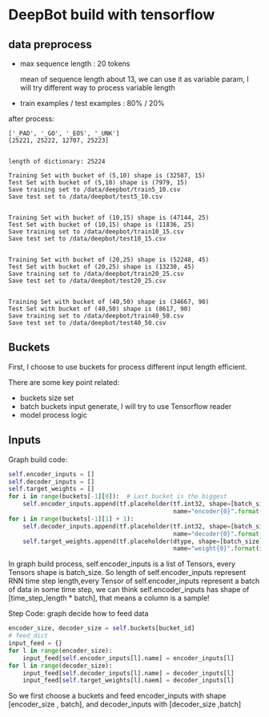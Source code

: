 # DeepBot build with tensorflow

## data preprocess

- max sequence length : 20 tokens

    mean of sequence length about 13, we can use it as variable param,
    I will try different way to process variable length

- train examples / test examples : 80% / 20%

after process:
```
['_PAD', '_GO', '_EOS', '_UNK']
[25221, 25222, 12707, 25223]


length of dictionary: 25224

Training Set with bucket of (5,10) shape is (32587, 15)
Test Set with bucket of (5,10) shape is (7979, 15)
Save training set to /data/deepbot/train5_10.csv
Save test set to /data/deepbot/test5_10.csv


Training Set with bucket of (10,15) shape is (47144, 25)
Test Set with bucket of (10,15) shape is (11836, 25)
Save training set to /data/deepbot/train10_15.csv
Save test set to /data/deepbot/test10_15.csv


Training Set with bucket of (20,25) shape is (52248, 45)
Test Set with bucket of (20,25) shape is (13230, 45)
Save training set to /data/deepbot/train20_25.csv
Save test set to /data/deepbot/test20_25.csv


Training Set with bucket of (40,50) shape is (34667, 90)
Test Set with bucket of (40,50) shape is (8617, 90)
Save training set to /data/deepbot/train40_50.csv
Save test set to /data/deepbot/test40_50.csv
```

## Buckets
First, I choose to use buckets for process different input length efficient.

There are some key point related:

- buckets size set
- batch buckets input generate, I will try to use Tensorflow reader
- model process logic

## Inputs
Graph build code:

```Python
self.encoder_inputs = []
self.decoder_inputs = []
self.target_weights = []
for i in range(buckets[-1][0]):  # Last bucket is the biggest
    self.encoder_inputs.append(tf.placeholder(tf.int32, shape=[batch_size],
                                              name="encoder{0}".format(i)))
for i in range(buckets[-1][1] + 1):
    self.decoder_inputs.append(tf.placeholder(tf.int32, shape=[batch_size],
                                              name="decoder{0}".format(i)))
    self.target_weights.append(tf.placeholder(dtype, shape=[batch_size],
                                              name="weight{0}".format(i)))
```
In graph build process, self.encoder_inputs is a list of Tensors,
every Tensors shape is batch_size. So length of self.encoder_inputs
represent RNN time step length,every Tensor of self.encoder_inputs represent
a batch of data in some time step, we can think self.encoder_inputs has shape
of [time_step_length * batch], that means a column is a sample!

Step Code:
graph decide how to feed data

```Python
encoder_size, decoder_size = self.buckets[bucket_id]
# feed_dict
input_feed = {}
for l in range(encoder_size):
    input_feed[self.encoder_inputs[l].name] = encoder_inputs[l]
for l in range(decoder_size):
    input_feed[self.decoder_inputs[l].name] = decoder_inputs[l]
    input_feed[self.target_weights[l].naem] = decoder_inputs[l]
```
So we first choose a buckets and feed encoder_inputs with shape [encoder_size , batch],
and decoder_inputs with [decoder_size ,batch]
